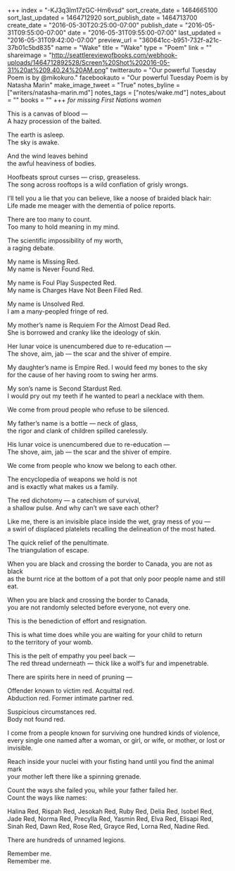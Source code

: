 +++
index = "-KJ3q3lm17zGC-Hm6vsd"
sort_create_date = 1464665100
sort_last_updated = 1464712920
sort_publish_date = 1464713700
create_date = "2016-05-30T20:25:00-07:00"
publish_date = "2016-05-31T09:55:00-07:00"
date = "2016-05-31T09:55:00-07:00"
last_updated = "2016-05-31T09:42:00-07:00"
preview_url = "360641cc-b951-732f-a21c-37b01c5bd835"
name = "Wake"
title = "Wake"
type = "Poem"
link = ""
shareimage = "http://seattlereviewofbooks.com/webhook-uploads/1464712892528/Screen%20Shot%202016-05-31%20at%209.40.24%20AM.png"
twitterauto = "Our powerful Tuesday Poem is by @mikokuro."
facebookauto = "Our powerful Tuesday Poem is by Natasha Marin"
make_image_tweet = "True"
notes_byline = ["writers/natasha-marin.md"]
notes_tags = ["notes/wake.md"]
notes_about = ""
books = ""
+++
<em>for missing First Nations women</em>

This is a canvas of blood &mdash;<br>
A hazy procession of the baited.
 
The earth is asleep.<br>
The sky is awake.

And the wind leaves behind <br>
the awful heaviness of bodies.
 
Hoofbeats sprout curses &mdash; crisp, greaseless.<br>
The song across rooftops is a wild conflation of grisly wrongs.

I’ll tell you a lie that you can believe, like a noose of braided black hair:<br>
 Life made me meager with the dementia of police reports.
 
There are too many to count.<br>
Too many to hold meaning in my mind.

The scientific impossibility of my worth,<br>
a raging debate.
 
My name is Missing Red.<br>
My name is Never Found Red. 

My name is Foul Play Suspected Red.<br>
My name is Charges Have Not Been Filed Red. 

My name is Unsolved Red.<br>
I am a many-peopled fringe of red.

My mother’s name is Requiem For the Almost Dead Red.<br>
She is borrowed and cranky like the ideology of skin.

Her lunar voice is unencumbered due to re-education &mdash;<br>
The shove, aim, jab &mdash; the scar and the shiver of empire.
 
My daughter’s name is Empire Red. I would feed my bones to the sky<br>
for the cause of her having room to swing her arms.
 
My son’s name is Second Stardust Red.<br>
I would pry out my teeth if he wanted to pearl a necklace with them.
 
We come from proud people who refuse to be silenced.
 
My father’s name is a bottle &mdash; neck of glass,<br>
the rigor and clank of children spilled carelessly.

His lunar voice is unencumbered due to re-education &mdash; <br>
The shove, aim, jab &mdash; the scar and the shiver of empire.
 
We come from people who know we belong to each other.
 
The encyclopedia of weapons we hold is not<br> 
and is exactly what makes us a family. 

The red dichotomy &mdash; a catechism of survival,<br> 
a shallow pulse. And why can’t we save each other?
 
Like me, there is an invisible place inside the wet, gray mess of you &mdash;<br> 
a swirl of displaced platelets recalling the delineation of the most hated. 

The quick relief of the penultimate.<br> 
The triangulation of escape.
 
When you are black and crossing the border to Canada, you are not as black<br> 
as the burnt rice at the bottom of a pot that only poor people name and still eat.
 
When you are black and crossing the border to Canada,<br>
you are not randomly selected before everyone, not every one.
 
This is the benediction of effort and resignation.

This is what time does while you are waiting for your child to return<br> 
to the territory of your womb.

This is the pelt of empathy you peel back &mdash;<br> 
The red thread underneath &mdash; thick like a wolf’s fur and impenetrable.
 
There are spirits here in need of pruning &mdash; 
 
Offender known to victim red. Acquittal red.<br>
Abduction red. Former intimate partner red.

Suspicious circumstances red.<br>
Body not found red.
 
<p class="prose-poem">I come from a people known for surviving one hundred kinds of violence, every single one named after a woman, or girl, or wife, or mother, or lost or invisible.</p>

Reach inside your nuclei with your fisting hand until you find the animal mark<br>
your mother left there like a spinning grenade.
 
Count the ways she failed you, while your father failed her.<br>
Count the ways like names:

<p class=prose-poem>Halina Red, Rispah Red, Jesokah Red, Ruby Red, Delia Red, Isobel Red, Jade Red, Norma Red, Precylla Red, Yasmin Red, Elva Red, Elisapi Red, Sinah Red, Dawn Red, Rose Red, Grayce Red, Lorna Red, Nadine Red.</p>
 
There are hundreds of unnamed legions.
 
Remember me.<br>
Remember me.